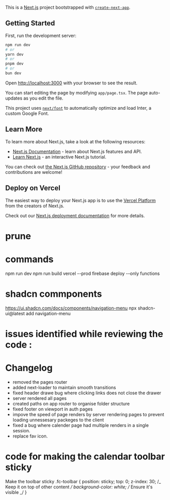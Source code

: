 This is a [Next.js](https://nextjs.org/) project bootstrapped with [`create-next-app`](https://github.com/vercel/next.js/tree/canary/packages/create-next-app).

## Getting Started

First, run the development server:

```bash
npm run dev
# or
yarn dev
# or
pnpm dev
# or
bun dev
```

Open [http://localhost:3000](http://localhost:3000) with your browser to see the result.

You can start editing the page by modifying `app/page.tsx`. The page auto-updates as you edit the file.

This project uses [`next/font`](https://nextjs.org/docs/basic-features/font-optimization) to automatically optimize and load Inter, a custom Google Font.

## Learn More

To learn more about Next.js, take a look at the following resources:

- [Next.js Documentation](https://nextjs.org/docs) - learn about Next.js features and API.
- [Learn Next.js](https://nextjs.org/learn) - an interactive Next.js tutorial.

You can check out [the Next.js GitHub repository](https://github.com/vercel/next.js/) - your feedback and contributions are welcome!

## Deploy on Vercel

The easiest way to deploy your Next.js app is to use the [Vercel Platform](https://vercel.com/new?utm_medium=default-template&filter=next.js&utm_source=create-next-app&utm_campaign=create-next-app-readme) from the creators of Next.js.

Check out our [Next.js deployment documentation](https://nextjs.org/docs/deployment) for more details.

# prune

# commands

npm run dev
npm run build
vercel --prod
firebase deploy --only functions

# shadcn commponents

https://ui.shadcn.com/docs/components/navigation-menu
npx shadcn-ui@latest add navigation-menu

# issues identified while reviewing the code :

# Changelog

- removed the pages router
- added next-loader to maintain smooth transitions
- fixed header drawe bug where clicking links does not close the drawer
- server rendered all pages
- created paths on app router to organise folder structure
- fixed footer on viewport in auth pages
- impove the speed of page renders by server rendering pages to prevent loading unnessesary packeges to the client
- fixed a bug where calender page had multiple renders in a single session.
- replace fav icon.

# code for making the calendar toolbar sticky

Make the toolbar sticky .fc-toolbar {
position: sticky;
top: 0;
z-index: 30; /_ Keep it on top of other content _/
background-color: white; /_ Ensure it's visible _/
}
